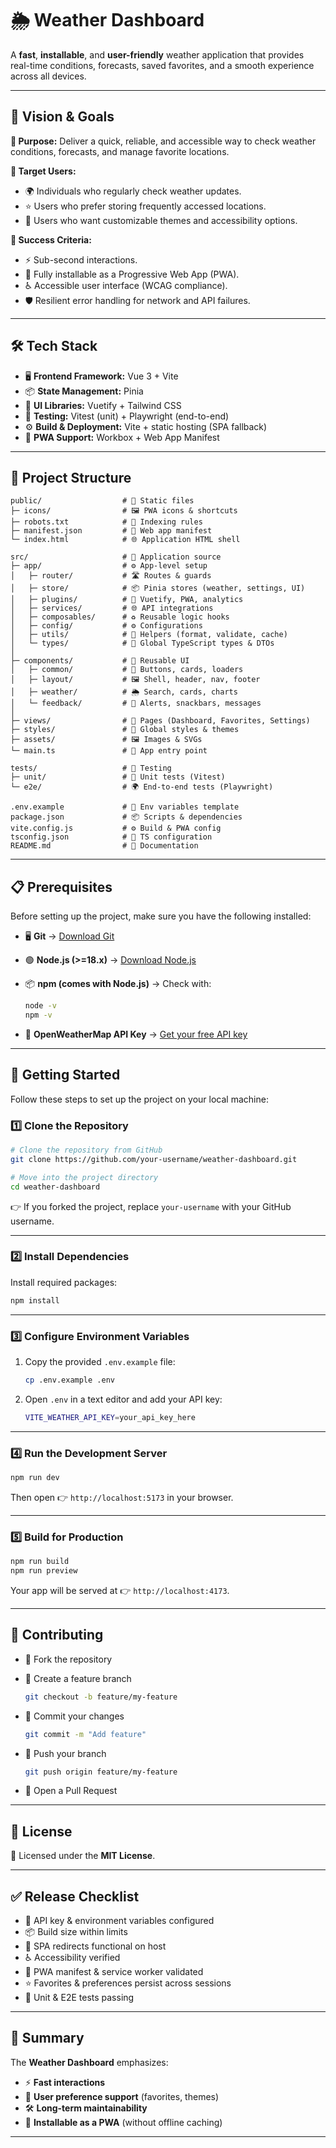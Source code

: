 # 🌦️ Weather Dashboard

A **fast**, **installable**, and **user-friendly** weather application that provides real-time conditions, forecasts, saved favorites, and a smooth experience across all devices.

---

## 🚀 Vision & Goals

**🎯 Purpose:**
Deliver a quick, reliable, and accessible way to check weather conditions, forecasts, and manage favorite locations.

**👥 Target Users:**

* 🌍 Individuals who regularly check weather updates.
* ⭐ Users who prefer storing frequently accessed locations.
* 🎨 Users who want customizable themes and accessibility options.

**📌 Success Criteria:**

* ⚡ Sub-second interactions.
* 📲 Fully installable as a Progressive Web App (PWA).
* ♿ Accessible user interface (WCAG compliance).
* 🛡️ Resilient error handling for network and API failures.

---

## 🛠️ Tech Stack

* 🖥️ **Frontend Framework:** Vue 3 + Vite
* 📦 **State Management:** Pinia
* 🎨 **UI Libraries:** Vuetify + Tailwind CSS
* 🧪 **Testing:** Vitest (unit) + Playwright (end-to-end)
* ⚙️ **Build & Deployment:** Vite + static hosting (SPA fallback)
* 📲 **PWA Support:** Workbox + Web App Manifest

---

## 📂 Project Structure

```
public/                  # 📁 Static files
├─ icons/                # 🖼️ PWA icons & shortcuts
├─ robots.txt            # 🤖 Indexing rules
├─ manifest.json         # 📲 Web app manifest
└─ index.html            # 🌐 Application HTML shell

src/                     # 🧩 Application source
├─ app/                  # ⚙️ App-level setup
│   ├─ router/           # 🛣️ Routes & guards
│   ├─ store/            # 📦 Pinia stores (weather, settings, UI)
│   ├─ plugins/          # 🔌 Vuetify, PWA, analytics
│   ├─ services/         # 🌐 API integrations
│   ├─ composables/      # ♻️ Reusable logic hooks
│   ├─ config/           # ⚙️ Configurations
│   ├─ utils/            # 🔧 Helpers (format, validate, cache)
│   └─ types/            # 📑 Global TypeScript types & DTOs
│
├─ components/           # 🧱 Reusable UI
│   ├─ common/           # 🔘 Buttons, cards, loaders
│   ├─ layout/           # 🖼️ Shell, header, nav, footer
│   ├─ weather/          # 🌦️ Search, cards, charts
│   └─ feedback/         # 🔔 Alerts, snackbars, messages
│
├─ views/                # 📄 Pages (Dashboard, Favorites, Settings)
├─ styles/               # 🎨 Global styles & themes
├─ assets/               # 🖼️ Images & SVGs
└─ main.ts               # 🚀 App entry point

tests/                   # 🧪 Testing
├─ unit/                 # 🧩 Unit tests (Vitest)
└─ e2e/                  # 🌍 End-to-end tests (Playwright)

.env.example             # 🔑 Env variables template
package.json             # 📦 Scripts & dependencies
vite.config.js           # ⚙️ Build & PWA config
tsconfig.json            # 📑 TS configuration
README.md                # 📖 Documentation
```

---

## 📋 Prerequisites

Before setting up the project, make sure you have the following installed:

* 🖥️ **Git** → [Download Git](https://git-scm.com/)
* 🟢 **Node.js (>=18.x)** → [Download Node.js](https://nodejs.org/)
* 📦 **npm (comes with Node.js)** → Check with:

  ```bash
  node -v
  npm -v
  ```
* 🔑 **OpenWeatherMap API Key** → [Get your free API key](https://openweathermap.org/api)

---

## 🏁 Getting Started

Follow these steps to set up the project on your local machine:

### 1️⃣ Clone the Repository

```bash
# Clone the repository from GitHub
git clone https://github.com/your-username/weather-dashboard.git

# Move into the project directory
cd weather-dashboard
```

👉 If you forked the project, replace `your-username` with your GitHub username.

---

### 2️⃣ Install Dependencies

Install required packages:

```bash
npm install
```

---

### 3️⃣ Configure Environment Variables

1. Copy the provided `.env.example` file:

   ```bash
   cp .env.example .env
   ```

2. Open `.env` in a text editor and add your API key:

   ```bash
   VITE_WEATHER_API_KEY=your_api_key_here
   ```

---

### 4️⃣ Run the Development Server

```bash
npm run dev
```

Then open 👉 `http://localhost:5173` in your browser.

---

### 5️⃣ Build for Production

```bash
npm run build
npm run preview
```

Your app will be served at 👉 `http://localhost:4173`.

---

## 🤝 Contributing

* 🍴 Fork the repository
* 🌿 Create a feature branch

  ```bash
  git checkout -b feature/my-feature
  ```
* 💾 Commit your changes

  ```bash
  git commit -m "Add feature"
  ```
* 🚀 Push your branch

  ```bash
  git push origin feature/my-feature
  ```
* 🔄 Open a Pull Request

---

## 📄 License

📝 Licensed under the **MIT License**.

---

## ✅ Release Checklist

* 🔑 API key & environment variables configured
* 📦 Build size within limits
* 🔄 SPA redirects functional on host
* ♿ Accessibility verified
* 📲 PWA manifest & service worker validated
* ⭐ Favorites & preferences persist across sessions
* 🧪 Unit & E2E tests passing

---

## 📖 Summary

The **Weather Dashboard** emphasizes:

* ⚡ **Fast interactions**
* 🎨 **User preference support** (favorites, themes)
* 🛠️ **Long-term maintainability**
* 📲 **Installable as a PWA** (without offline caching)

---